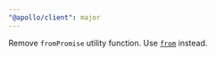 ```yaml
---
"@apollo/client": major
---
```


Remove `fromPromise` utility function. Use [`from`](https://rxjs.dev/api/index/function/from) instead.
